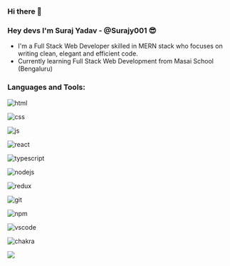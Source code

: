 ### Hi there 👋
### Hey devs  I'm Suraj Yadav - @Surajy001 😎


- I'm a Full Stack Web Developer skilled in MERN stack who focuses on writing clean, elegant and efficient code.
- Currently learning Full Stack Web Development from Masai School (Bengaluru)


### Languages and Tools:

<div display="flex" width="50px"  >
<image src="https://as2.ftcdn.net/v2/jpg/02/23/73/03/1000_F_223730334_0l31O1JBvtyw2B8Zkeu95LEqX0Y3PxjG.jpg" alt="html"   />

<image src="https://as2.ftcdn.net/v2/jpg/00/75/92/23/1000_F_75922336_Jz2QgNOx7dnRea9ZI6yQTDtn1vHq5ejF.jpg"
alt="css"   />

<image src="https://as2.ftcdn.net/v2/jpg/00/75/92/23/1000_F_75922332_V8jiJ9I2F9d9HqV7RtPzUAxr5s7YHWOd.jpg" alt="js"  />

<image src="https://as1.ftcdn.net/v2/jpg/03/04/97/12/1000_F_304971233_mQ4xlfnBGSszgzJPYzQnZtWI04ZNmuuP.jpg"
alt="react"   />

<image src="https://e7.pngegg.com/pngimages/616/528/png-clipart-angularjs-typescript-javascript-vue-js-others-blue-angle-thumbnail.png"
alt="typescript"   />

<image src="https://pluralsight2.imgix.net/paths/images/nodejs-45adbe594d.png"
alt="nodejs"   />

<image src="https://img.favpng.com/6/2/11/redux-react-javascript-freecodecamp-npm-png-favpng-6F2x50visKuC0trBQ0952Cm1E_t.jpg"
alt="redux"   />

<image src="https://avatars.githubusercontent.com/u/18133?s=200&v=4"
alt="git"   />

<image src="https://upload.wikimedia.org/wikipedia/commons/thumb/d/db/Npm-logo.svg/1200px-Npm-logo.svg.png" alt="npm"   />

<image src="https://yt3.ggpht.com/_q52i8bUAEvcb7JR4e-eNTv23y2A_wg5sCz0NC0GrGtcw1CRMWJSOPVHUDh_bngD0q4gMvVeoA=s900-c-k-c0x00ffffff-no-rj"
alt="vscode"   />

<image src="https://raw.githubusercontent.com/chakra-ui/chakra-ui/main/media/logo-colored@2x.png?raw=true"
alt="chakra"   />



</div>




<image src="https://github-readme-streak-stats.herokuapp.com?user=Surajy001&date_format=M%20j%5B%2C%20Y%5D&mode=weekly" />
<!--
**Surajy001/Surajy001** is a ✨ _special_ ✨ repository because its `README.md` (this file) appears on your GitHub profile.

Here are some ideas to get you started:

- 🔭 I’m currently working on ...
- 🌱 I’m currently learning ...
- 👯 I’m looking to collaborate on ...
- 🤔 I’m looking for help with ...
- 💬 Ask me about ...
- 📫 How to reach me: ...
- 😄 Pronouns: ...
- ⚡ Fun fact: ...
-->
